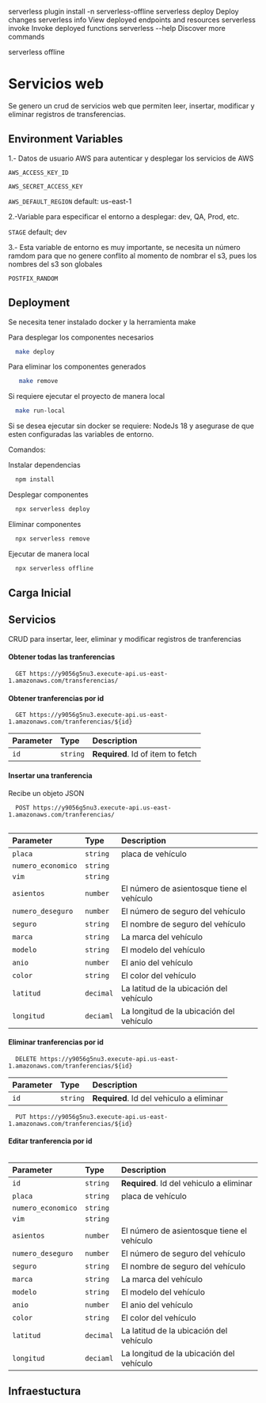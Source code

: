 serverless plugin install -n serverless-offline
serverless deploy    Deploy changes
serverless info      View deployed endpoints and resources
serverless invoke    Invoke deployed functions
serverless --help    Discover more commands


serverless offline


# Servicios web
Se genero un crud de servicios web que permiten leer, insertar, modificar y eliminar registros de transferencias.


## Environment Variables


1.- Datos de usuario AWS para autenticar y desplegar los servicios de AWS

`AWS_ACCESS_KEY_ID`

`AWS_SECRET_ACCESS_KEY`

`AWS_DEFAULT_REGION` default: us-east-1

2.-Variable para especificar el entorno a desplegar: dev, QA, Prod, etc.

`STAGE` default; dev

3.- Esta variable de entorno es muy importante, se necesita un número ramdom para que no genere conflito al momento de nombrar el s3, pues los nombres del s3 son globales

`POSTFIX_RANDOM`


## Deployment

Se necesita tener instalado docker y la herramienta make

Para desplegar los componentes necesarios

```bash
  make deploy
```

Para eliminar los componentes generados

```bash
   make remove
```

Si requiere ejecutar el proyecto de manera local
 
```bash
  make run-local
```


Si se desea ejecutar sin docker se requiere:
NodeJs 18 y asegurase de que esten configuradas las variables de entorno.

Comandos: 

Instalar dependencias
```bash
  npm install
```

Desplegar componentes
```bash
  npx serverless deploy
```
Eliminar componentes
```bash
  npx serverless remove
```
Ejecutar de manera local
```bash
  npx serverless offline
```

## Carga Inicial
## Servicios
CRUD para insertar, leer, eliminar y modificar registros de tranferencias 

#### Obtener todas las tranferencias

```http
  GET https://y9056g5nu3.execute-api.us-east-1.amazonaws.com/transferencias/
```

#### Obtener tranferencias por id
```http
  GET https://y9056g5nu3.execute-api.us-east-1.amazonaws.com/tranferencias/${id}
```

| Parameter | Type     | Description                       |
| :-------- | :------- | :-------------------------------- |
| `id`      | `string` | **Required**. Id of item to fetch |

#### Insertar una tranferencia
Recibe un objeto JSON

```http
  POST https://y9056g5nu3.execute-api.us-east-1.amazonaws.com/tranferencias/
```

```JSON

```

| Parameter | Type     | Description                |
| :-------- | :------- | :------------------------- |
| `placa` | `string` |placa de vehículo |
| `numero_economico` | `string` ||
| `vim` | `string` |  |
| `asientos` | `number` | El número de asientosque tiene el vehículo |
| `numero_deseguro` | `number` | El número de seguro del vehículo |
| `seguro` | `string` | El nombre de seguro del vehículo|
| `marca` | `string` | La marca del vehículo|
| `modelo` | `string` | El modelo del vehículo|
| `anio` | `number` | El anio del vehículo|
| `color` | `string` | El color del vehículo|
| `latitud` | `decimal` | La latitud de la ubicación del vehículo|
| `longitud` | `deciaml` |La longitud  de la ubicación del vehículo |

#### Eliminar tranferencias por id
```http
  DELETE https://y9056g5nu3.execute-api.us-east-1.amazonaws.com/tranferencias/${id}
```

| Parameter | Type     | Description                       |
| :-------- | :------- | :-------------------------------- |
| `id`      | `string` | **Required**. Id del vehiculo a eliminar|


```http
  PUT https://y9056g5nu3.execute-api.us-east-1.amazonaws.com/tranferencias/${id}
```
#### Editar tranferencia por id

```JSON


```

| Parameter | Type     | Description                |
| :-------- | :------- | :------------------------- |
| `id`      | `string` | **Required**. Id del vehiculo a eliminar|
| `placa` | `string` |placa de vehículo |
| `numero_economico` | `string` ||
| `vim` | `string` |  |
| `asientos` | `number` | El número de asientosque tiene el vehículo |
| `numero_deseguro` | `number` | El número de seguro del vehículo |
| `seguro` | `string` | El nombre de seguro del vehículo|
| `marca` | `string` | La marca del vehículo|
| `modelo` | `string` | El modelo del vehículo|
| `anio` | `number` | El anio del vehículo|
| `color` | `string` | El color del vehículo|
| `latitud` | `decimal` | La latitud de la ubicación del vehículo|
| `longitud` | `deciaml` |La longitud  de la ubicación del vehículo |


## Infraestuctura




